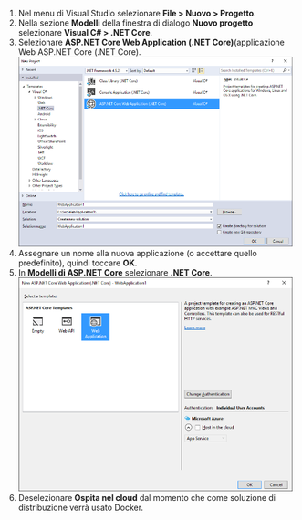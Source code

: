 1. Nel menu di Visual Studio selezionare **File > Nuovo > Progetto**. 
2. Nella sezione **Modelli** della finestra di dialogo **Nuovo progetto** selezionare **Visual C# > .NET Core**.
3. Selezionare **ASP.NET Core Web Application (.NET Core)**(applicazione Web ASP.NET Core (.NET Core).
    ![Finestra di dialogo Nuovo progetto](./media/vs-docker-create-aspnetcore-app/create-new-project.png)
4. Assegnare un nome alla nuova applicazione (o accettare quello predefinito), quindi toccare **OK**.  
5. In **Modelli di ASP.NET Core** selezionare **.NET Core**.
    ![Finestra di dialogo Nuovo progetto ASP.NET](./media/vs-docker-create-aspnetcore-app/aspnet-core-template.png)
6. Deselezionare **Ospita nel cloud** dal momento che come soluzione di distribuzione verrà usato Docker.



<!--HONumber=Jan17_HO3-->


